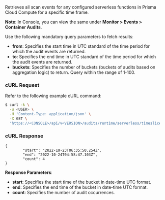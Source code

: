 Retrieves all scan events for any configured serverless functions in Prisma Cloud Compute for a specific time frame.

**Note**: In Console, you can view the same under **Monitor > Events > Container Audits**.

Use the following mandatory query parameters to fetch results:
* **from**: Specifies the start time in UTC standard of the time period for which the audit events are returned.
* **to**: Specifies the end time in UTC standard of the time period for which the audit events are returned.
* **buckets**: Specifies the number of buckets (buckets of audits based on aggregation logic) to return. Query within the range of 1-100.

### cURL Request

Refer to the following example cURL command:

```bash
$ curl -k \
  -u <USER> \
  -H 'Content-Type: application/json' \
  -X GET \
  "https://<CONSOLE>/api/v<VERSION>/audits/runtime/serverless/timeslice?from=2022-11-15T15:23:57Z&to=2022-11-16T15:23:57Z&buckets=5"
```
### cURL Response

```
{
        "start": "2022-10-23T06:35:50.254Z",
        "end": "2022-10-24T04:58:47.103Z",
        "count": 4
}

```

**Response Parameters**:
* **start**: Specifies the start time of the bucket in date-time UTC format.
* **end**: Specifies the end time of the bucket in date-time UTC format.
* **count**: Specifies the number of audit occurrences.